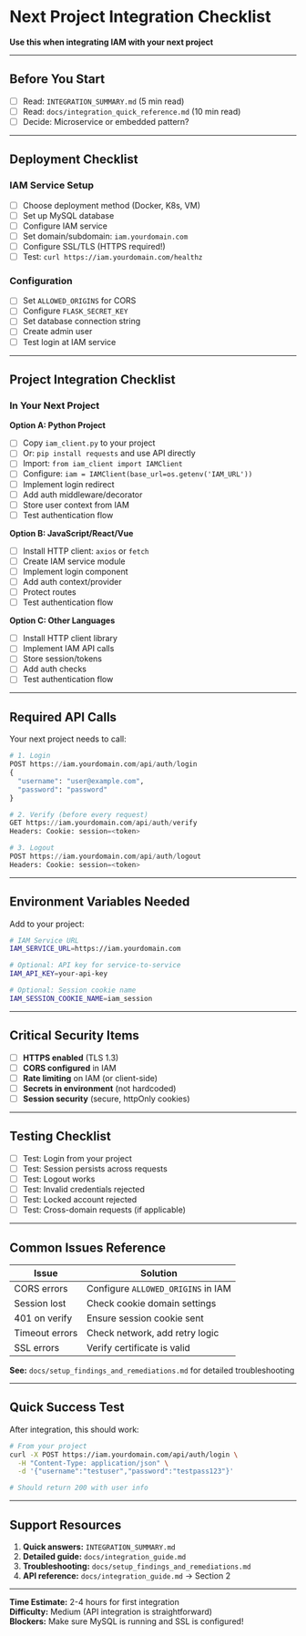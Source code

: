 # Next Project Integration Checklist

**Use this when integrating IAM with your next project**

---

## Before You Start

- [ ] Read: `INTEGRATION_SUMMARY.md` (5 min read)
- [ ] Read: `docs/integration_quick_reference.md` (10 min read)
- [ ] Decide: Microservice or embedded pattern?

---

## Deployment Checklist

### IAM Service Setup

- [ ] Choose deployment method (Docker, K8s, VM)
- [ ] Set up MySQL database
- [ ] Configure IAM service
- [ ] Set domain/subdomain: `iam.yourdomain.com`
- [ ] Configure SSL/TLS (HTTPS required!)
- [ ] Test: `curl https://iam.yourdomain.com/healthz`

### Configuration

- [ ] Set `ALLOWED_ORIGINS` for CORS
- [ ] Configure `FLASK_SECRET_KEY`
- [ ] Set database connection string
- [ ] Create admin user
- [ ] Test login at IAM service

---

## Project Integration Checklist

### In Your Next Project

**Option A: Python Project**

- [ ] Copy `iam_client.py` to your project
- [ ] Or: `pip install requests` and use API directly
- [ ] Import: `from iam_client import IAMClient`
- [ ] Configure: `iam = IAMClient(base_url=os.getenv('IAM_URL'))`
- [ ] Implement login redirect
- [ ] Add auth middleware/decorator
- [ ] Store user context from IAM
- [ ] Test authentication flow

**Option B: JavaScript/React/Vue**

- [ ] Install HTTP client: `axios` or `fetch`
- [ ] Create IAM service module
- [ ] Implement login component
- [ ] Add auth context/provider
- [ ] Protect routes
- [ ] Test authentication flow

**Option C: Other Languages**

- [ ] Install HTTP client library
- [ ] Implement IAM API calls
- [ ] Store session/tokens
- [ ] Add auth checks
- [ ] Test authentication flow

---

## Required API Calls

Your next project needs to call:

```python
# 1. Login
POST https://iam.yourdomain.com/api/auth/login
{
  "username": "user@example.com",
  "password": "password"
}

# 2. Verify (before every request)
GET https://iam.yourdomain.com/api/auth/verify
Headers: Cookie: session=<token>

# 3. Logout
POST https://iam.yourdomain.com/api/auth/logout
Headers: Cookie: session=<token>
```

---

## Environment Variables Needed

Add to your project:

```bash
# IAM Service URL
IAM_SERVICE_URL=https://iam.yourdomain.com

# Optional: API key for service-to-service
IAM_API_KEY=your-api-key

# Optional: Session cookie name
IAM_SESSION_COOKIE_NAME=iam_session
```

---

## Critical Security Items

- [ ] **HTTPS enabled** (TLS 1.3)
- [ ] **CORS configured** in IAM
- [ ] **Rate limiting** on IAM (or client-side)
- [ ] **Secrets in environment** (not hardcoded)
- [ ] **Session security** (secure, httpOnly cookies)

---

## Testing Checklist

- [ ] Test: Login from your project
- [ ] Test: Session persists across requests
- [ ] Test: Logout works
- [ ] Test: Invalid credentials rejected
- [ ] Test: Locked account rejected
- [ ] Test: Cross-domain requests (if applicable)

---

## Common Issues Reference

| Issue | Solution |
|-------|----------|
| CORS errors | Configure `ALLOWED_ORIGINS` in IAM |
| Session lost | Check cookie domain settings |
| 401 on verify | Ensure session cookie sent |
| Timeout errors | Check network, add retry logic |
| SSL errors | Verify certificate is valid |

**See:** `docs/setup_findings_and_remediations.md` for detailed troubleshooting

---

## Quick Success Test

After integration, this should work:

```bash
# From your project
curl -X POST https://iam.yourdomain.com/api/auth/login \
  -H "Content-Type: application/json" \
  -d '{"username":"testuser","password":"testpass123"}'

# Should return 200 with user info
```

---

## Support Resources

1. **Quick answers:** `INTEGRATION_SUMMARY.md`
2. **Detailed guide:** `docs/integration_guide.md`
3. **Troubleshooting:** `docs/setup_findings_and_remediations.md`
4. **API reference:** `docs/integration_guide.md` → Section 2

---

**Time Estimate:** 2-4 hours for first integration  
**Difficulty:** Medium (API integration is straightforward)  
**Blockers:** Make sure MySQL is running and SSL is configured!

